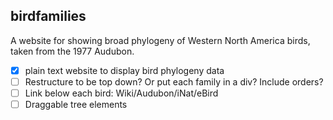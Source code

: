 ## birdfamilies
A website for showing broad phylogeny of Western North America birds, taken from the 1977 Audubon.

- [x] plain text website to display bird phylogeny data
- [ ] Restructure to be top down? Or put each family in a div? Include orders?
- [ ] Link below each bird: Wiki/Audubon/iNat/eBird
- [ ] Draggable tree elements
